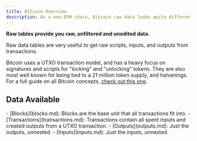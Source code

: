 ```yaml
---
title: Bitcoin Overview
description: As a non-EVM chain, Bitcoin raw data looks quite different from other chains. Learn more about Bitcoin's data in these pages.
---
```


**Raw tables provide you raw, unfiltered and unedited data.**

Raw data tables are very useful to get raw scripts, inputs, and outputs from transactions.

Bitcoin uses a UTXO transaction model, and has a heavy focus on signatures and scripts for "locking" and "unlocking" tokens. They are also most well known for being tied to a 21 million token supply, and halvenings. For a full guide on all Bitcoin concepts, [check out this one](https://web3datadegens.substack.com/p/how-to-analyze-bitcoin-data-with).

## Data Available

<div class="cards grid" markdown>
- [Blocks](blocks.md): Blocks are the base unit that all transactions fit into.
- [Transactions](transactions.md): Transactions contain all spent inputs and created outputs from a UTXO transaction.
- [Outputs](outputs.md): Just the outputs, unnested.
- [Inputs](inputs.md): Just the inputs, unnested.
</div>
